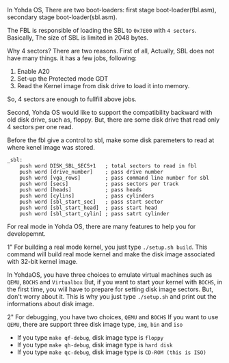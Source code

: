 In Yohda OS, There are two boot-loaders: first stage boot-loader(fbl.asm), secondary stage boot-loader(sbl.asm).

The FBL is responsible of loading the SBL to `0x7E00` with `4 sectors`. Basically, The size of SBL is limited in 2048 bytes.

Why 4 sectors? There are two reasons.
First of all, Actually, SBL does not have many things. it has a few jobs, following:

1. Enable A20
2. Set-up the Protected mode GDT
3. Read the Kernel image from disk drive to load it into memory.

So, 4 sectors are enough to fullfill above jobs.

Second, Yohda OS would like to support the compatibility backward with old disk drive, such as, floppy. But, there are some disk drive that read only 4 sectors per one read. 

Before the fbl give a control to sbl, make some disk paremeters to read at where kenel image was stored.

```
_sbl:
    push word DISK_SBL_SECS+1   ; total sectors to read in fbl
    push word [drive_number]    ; pass drive number
    push word [vga_rows]        ; pass command line number for sbl
    push word [secs]            ; pass sectors per track
    push word [heads]           ; pass heads
    push word [cylins]          ; pass cylinders
    push word [sbl_start_sec]   ; pass start sector
    push word [sbl_start_head]  ; pass start head
    push word [sbl_start_cylin] ; pass satrt cylinder
```




For real mode in Yohda OS, there are many features to help you for developemnt.

1" For building a real mode kernel, you just type `./setup.sh build`.
This command will build real mode kernel and make the disk image associated with 32-bit kernel image.

In YohdaOS, you have three choices to emulate virtual machines such as `QEMU`, `BOCHS` and `Virtualbox`
But, if you want to start your kernel with `BOCHS`, in the first time, you wiil have to prepare for setting disk image sectors.
But, don't worry about it. This is why you just type `./setup.sh` and print out the informations about disk image.

2" For debugging, you have two choices, `QEMU` and `BOCHS`
If you want to use `QEMU`, there are support three disk image type, `img`, `bin` and `iso`
- If you type `make qf-debug`, disk image type is `floppy`
- If you type `make qh-debug`, disk image type is `hard disk`
- If you type `make qc-debug`, disk image type is `CD-ROM (this is ISO)`
